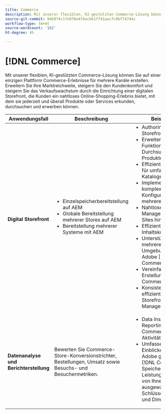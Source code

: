 ```yaml
---
title: Commerce
description: Mit unserer flexiblen, KI-gestützten Commerce-Lösung können Sie auf einer einzigen Plattform Commerce-Erlebnisse für mehrere Kanäle erstellen.
source-git-commit: 94b074c17e976e4f4acbb1ff41aacfc9bf74744c
workflow-type: tm+mt
source-wordcount: '162'
ht-degree: 4%

---
```



# [!DNL Commerce]

Mit unserer flexiblen, KI-gestützten Commerce-Lösung können Sie auf einer einzigen Plattform Commerce-Erlebnisse für mehrere Kanäle erstellen. Erweitern Sie Ihre Marktreichweite, steigern Sie den Kundenkomfort und steigern Sie das Verkaufswachstum durch die Einrichtung einer digitalen Storefront, die Kunden ein nahtloses Online-Shopping-Erlebnis bietet, mit dem sie jederzeit und überall Produkte oder Services erkunden, durchsuchen und erwerben können.

<table>

<thead>
    <tr>
      <th>Anwendungsfall</th>
      <th>Beschreibung</th>
      <th>Beispiele</th>
      <th>Programme</th>
    </tr>
  </thead>
  <tbody>
 <tr>
   <td><strong>Digital Storefront</strong></td>
   <td><ul style="margin-top: 0;">
          <li>Einzelspeicherbereitstellung auf AEM
          <li>Globale Bereitstellung mehrerer Stores auf AEM</li>
          <li>Bereitstellung mehrerer Systeme mit AEM</li>
        </ul>
  </td>
   <td>
    <ul style="margin-top: 0;">
          <li>Authoring-Web-Storefront.</li>
          <li>Erweiterte Funktionen zum Durchsuchen von Produkten.</li>
          <li>Effiziente Filterung für umfangreiche Kataloge.</li>
          <li>Implementieren Sie komplexe Konfigurationen für mehrere Stores.</li>
          <li>Nahtloses Content-Management über Sites hinweg.</li>
          <li>Effiziente globale Inhaltskoordinierung.</li>
          <li>Unterstützung mehrerer Umgebungen für Adobe [!DNL Commerce].</li>
          <li>Vereinfachte Erstellung von Commerce-Inhalten.</li>
          <li>Konsistentes und effizientes Storefront-Management.</li>
      </ul>
    </td>
   <td><a href="/help/integrations/integrations-between-applications/experience-manager/experience-manager-commerce.md">[!DNL Commerce] und Experience Manager</a></td>
 </tr> 
 <tr>
   <td><strong>Datenanalyse und Berichterstellung<strong></td>
   <td>Bewerten Sie Commerce-Store-Konversionstrichter, Bestellungen, Umsatz sowie Besuchs- und Besuchermetriken.</td>
   <td><ul style="margin-top: 0;"><li>Data Insights und Reporting zu Commerce-Aktivitäten.</li><li>Umfassende Einblicke in die Adobe gewinnen [!DNL Commerce] Speichern Sie die Leistung mithilfe der von Ihnen ausgewählten Schlüsselmetriken und Dimensionen.</li></ul></td>
   <td><a href="/help/integrations/integrations-between-applications/commerce/commerce-analytics.md">[!DNL Commerce] und [!DNL Analytics]</a></td>
 </tr>
 </tbody>
 </table>
